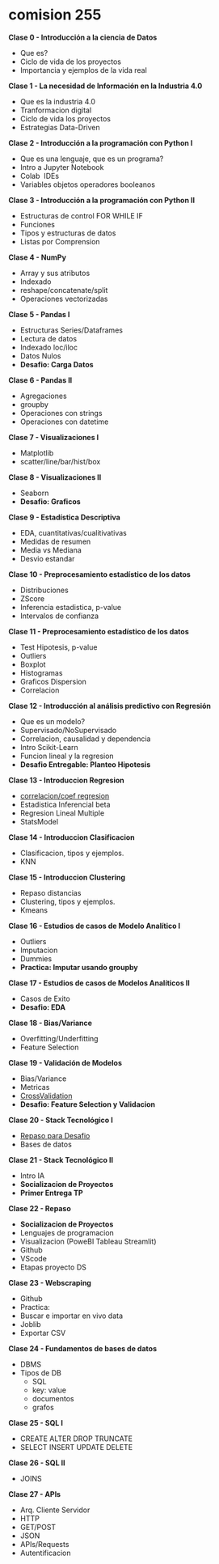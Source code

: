 # **comision 255**

**Clase 0 - Introducción a la ciencia de Datos**

*   Que es?
*   Ciclo de vida de los proyectos
*   Importancia y ejemplos de la vida real

**Clase 1 - La necesidad de Información en la Industria 4.0**

*   Que es la industria 4.0
*   Tranformacion digital
*   Ciclo de vida los proyectos
*   Estrategias Data-Driven

**Clase 2 - Introducción a la programación con Python I**

*   Que es una lenguaje, que es un programa?
*   Intro a Jupyter Notebook
*   Colab  IDEs
*   Variables objetos operadores booleanos

**Clase 3 - Introducción a la programación con Python II**

*   Estructuras de control FOR WHILE IF
*   Funciones
*   Tipos y estructuras de datos
*   Listas por Comprension

**Clase 4 - NumPy**

*   Array y sus atributos
*   Indexado
*   reshape/concatenate/split
*   Operaciones vectorizadas

**Clase 5 - Pandas I**

*   Estructuras Series/Dataframes
*   Lectura de datos
*   Indexado loc/iloc
*   Datos Nulos
*   **Desafio: Carga Datos**

**Clase 6 - Pandas II**

*   Agregaciones
*   groupby
*   Operaciones con strings
*   Operaciones con datetime

**Clase 7 - Visualizaciones I**

*   Matplotlib
*   scatter/line/bar/hist/box

**Clase 8 - Visualizaciones II**

*   Seaborn
*   **Desafio: Graficos**

**Clase 9 - Estadística Descriptiva**

*   EDA, cuantitativas/cualitivativas
*   Medidas de resumen
*   Media vs Mediana
*   Desvio estandar

**Clase 10 - Preprocesamiento estadístico de los datos**

*   Distribuciones
*   ZScore
*   Inferencia estadistica, p-value
*   Intervalos de confianza

**Clase 11 - Preprocesamiento estadístico de los datos**

*   Test Hipotesis, p-value
*   Outliers
*   Boxplot
*   Histogramas
*   Graficos Dispersion
*   Correlacion

**Clase 12 - Introducción al análisis predictivo con Regresión**

*   Que es un modelo?
*   Supervisado/NoSupervisado
*   Correlacion, causalidad y dependencia
*   Intro Scikit-Learn
*   Funcion lineal y la regresion
*   **Desafio Entregable: Planteo Hipotesis**

**Clase 13 - Introduccion Regresion**

*   [correlacion/coef regresion](https://quantifyinghealth.com/correlation-coefficient-vs-regression-coefficient/)
*   Estadistica Inferencial beta
*   Regresion Lineal Multiple
*   StatsModel

**Clase 14 - Introduccion Clasificacion**

*   Clasificacion, tipos y ejemplos.
*   KNN

**Clase 15 - Introduccion Clustering**

*   Repaso distancias
*   Clustering, tipos y ejemplos.
*   Kmeans

**Clase 16 - Estudios de casos de Modelo Analítico I**

*   Outliers
*   Imputacion
*   Dummies
*   **Practica: Imputar usando groupby**


**Clase 17 - Estudios de casos de Modelos Analíticos II**

*   Casos de Exito
*   **Desafio: EDA**

**Clase 18 - Bias/Variance**

*   Overfitting/Underfitting
*   Feature Selection

**Clase 19 - Validación de Modelos**

*   Bias/Variance
*   Metricas
*   [CrossValidation](https://colab.research.google.com/drive/1mJ_nW2X5-L1XxqzQmJ04k4WNwfMTru_m?usp=sharing)
*   **Desafio: Feature Selection y Validacion**

**Clase 20 - Stack Tecnológico I**

*   [Repaso para Desafio](https://colab.research.google.com/drive/1D0VBkIhMw5iP9Ry-RhZfZJwtkR84qnPL?usp=sharing)
*   Bases de datos

**Clase 21 - Stack Tecnológico II**

*   Intro IA
*   **Socializacion de Proyectos**
*   **Primer Entrega TP**

**Clase 22 - Repaso**

*   **Socializacion de Proyectos**
*   Lenguajes de programacion
*   Visualizacion (PoweBI Tableau Streamlit)
*   Github
*   VScode
*   Etapas proyecto DS

**Clase 23 - Webscraping**

*   Github
*   Practica:
*   Buscar e importar en vivo data
*   Joblib
*   Exportar CSV

**Clase 24 - Fundamentos de bases de datos**

*   DBMS
*   Tipos de DB
	*   SQL
	*   key: value
	*   documentos
	*   grafos

**Clase 25 - SQL I**

*   CREATE ALTER DROP TRUNCATE
*   SELECT INSERT UPDATE DELETE

**Clase 26 - SQL II**

*   JOINS

**Clase 27 - APIs**

*   Arq. Cliente Servidor
*   HTTP
*   GET/POST
*   JSON
*   APIs/Requests
*   Autentificacion
